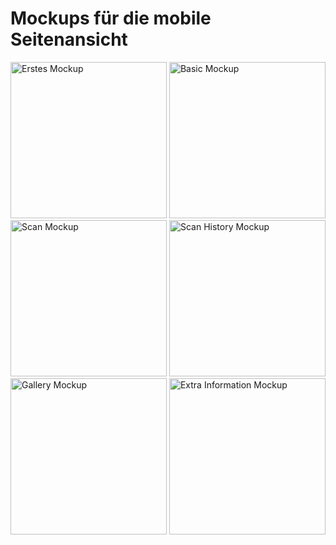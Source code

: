 # Mockups für die mobile Seitenansicht
<img src="https://raw.githubusercontent.com/Inf166/WDSS19-Praxisarbeit-CDAA/master/Dokumentation/Images/Mockup/Mobile/Initial%20Idea.png" width="250px" alt="Erstes Mockup">
<img src="https://raw.githubusercontent.com/Inf166/WDSS19-Praxisarbeit-CDAA/master/Dokumentation/Images/Mockup/Mobile/More.jpg" width="250px" alt="Basic Mockup">
<img src="https://raw.githubusercontent.com/Inf166/WDSS19-Praxisarbeit-CDAA/master/Dokumentation/Images/Mockup/Mobile/Scan.jpg" width="250px" alt="Scan Mockup">
<img src="https://raw.githubusercontent.com/Inf166/WDSS19-Praxisarbeit-CDAA/master/Dokumentation/Images/Mockup/Mobile/Zuletzt.jpg" width="250px" alt="Scan History Mockup">
<img src="https://raw.githubusercontent.com/Inf166/WDSS19-Praxisarbeit-CDAA/master/Dokumentation/Images/Mockup/Mobile/Galerie.jpg" width="250px" alt="Gallery Mockup">
<img src="https://raw.githubusercontent.com/Inf166/WDSS19-Praxisarbeit-CDAA/master/Dokumentation/Images/Mockup/Mobile/Bild.jpg" width="250px" alt="Extra Information Mockup">